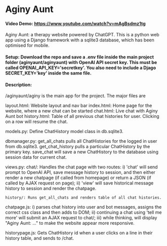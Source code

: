# Aginy Aunt
#### Video Demo: https://www.youtube.com/watch?v=mAgBsdmz1tg

Aginy Aunt: a therapy website powered by ChatGPT. This is a python web app using a Django framework with a sqlite3 database, which has been optimised for mobile.

#### Setup: Download the repo and save a .env file inside the main project folder (aginyaunt/aginyaunt) with OpenAI API secret key. This must be called OPENAI_API_KEY='secretkey'. You also need to include a Djago SECRET_KEY='key' inside the same file.

#### Description:

/aginyaunt/aginy is the main app for the project. The major files are

layout.html: Website layout and nav bar
index.html: Home page for the website, where a new chat can be started
chat.html: Live chat with Aginy Aunt bot
history.html: Table of all previous chat histories for user. Clicking on a row will resume the chat.

models.py: Define ChatHistory model class in db.sqlite3.

dbmanager.py: get_all_chats pulls all ChatHistories for the logged in user from db.sqlite3. get_chat_history pulls a particular ChatHistory by the primary key. save_chat will save a new ChatHistory to the database using session data for current chat.

views.py: 
    chat/: Handles the chat page with two routes: i) 'chat' will send prompt to OpenAI API, save message history to session, and then either render a new chatpage (if called from homepage) or return a JSON (if called by AJAX request on page); ii) 'view' will save historical message history to session and render the chatpage.

    history/: Runs get_all_chats and renders table of all chat histories.   

chatpage.js: i) parses chat history into user and bot messages, assigns the correct css class and then adds to DOM; ii) continuing a chat using 'tell me more' will submit an AJAX request to chat/; iii) while thinking, will display "Aginy Aunt: ..." to make the website appear more responsive.

historypage.js: Gets ChatHistory id when a user clicks on a line in their history table, and sends to /chat. 